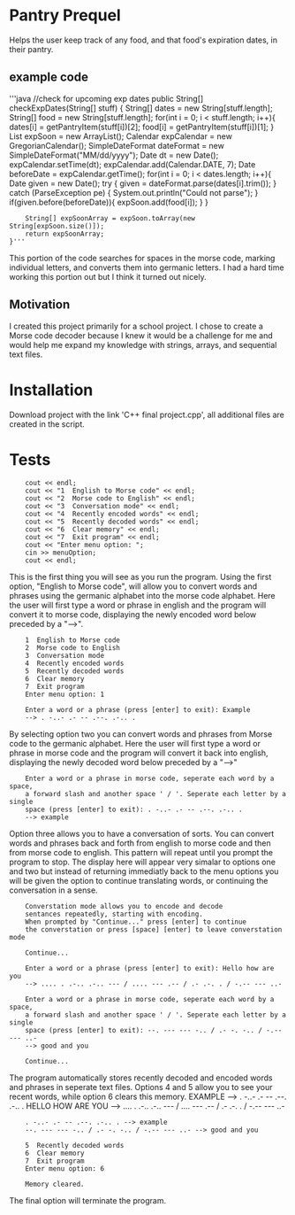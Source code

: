 # Pantry Prequel
Helps the user keep track of any food, and that food's expiration dates, in their pantry.

## example code
'''java
	//check for upcoming exp dates
	public String[] checkExpDates(String[] stuff) {
	  String[] dates = new String[stuff.length];
		String[] food = new String[stuff.length];
		for(int i = 0; i < stuff.length; i++){
			dates[i] = getPantryItem(stuff[i])[2];
			food[i] = getPantryItem(stuff[i])[1];
		}
		List<String> expSoon = new ArrayList<String>();
		Calendar expCalendar = new GregorianCalendar();
		SimpleDateFormat dateFormat = new SimpleDateFormat("MM/dd/yyyy");
		Date dt = new Date();
		expCalendar.setTime(dt);
		expCalendar.add(Calendar.DATE, 7);
		Date beforeDate = expCalendar.getTime();
		for(int i = 0; i < dates.length; i++){
			Date given = new Date();
			try {
				given = dateFormat.parse(dates[i].trim());
			} catch (ParseException pe) {
				System.out.println("Could not parse");
			}
			if(given.before(beforeDate)){
				expSoon.add(food[i]);
			}
		}
		
		String[] expSoonArray = expSoon.toArray(new String[expSoon.size()]);
		return expSoonArray;
	}'''
This portion of the code searches for spaces in the morse code, marking individual letters, and converts them into germanic letters. I had a hard time working this portion out but I think it turned out nicely.

## Motivation
I created this project primarily for a school project. I chose to create a Morse code decoder because I knew it would be a challenge for me and would help me expand my knowledge with strings, arrays, and sequential text files.

# Installation
Download project with the link 'C++ final project.cpp', all additional files are created in the script.

# Tests
		cout << endl;
		cout << "1  English to Morse code" << endl;
		cout << "2  Morse code to English" << endl;
		cout << "3  Conversation mode" << endl;
		cout << "4  Recently encoded words" << endl;
		cout << "5  Recently decoded words" << endl;
		cout << "6  Clear memory" << endl;
		cout << "7  Exit program" << endl;
		cout << "Enter menu option: ";
		cin >> menuOption;
		cout << endl;
		
This is the first thing you will see as you run the program. Using the first option, "English to Morse code", will allow you to convert words and phrases using the germanic alphabet into the morse code alphabet. Here the user will first type a word or phrase in english and the program will convert it to morse code, displaying the newly encoded word below preceded by a "-->".

		1  English to Morse code
		2  Morse code to English
		3  Conversation mode
		4  Recently encoded words
		5  Recently decoded words
		6  Clear memory
		7  Exit program
		Enter menu option: 1

		Enter a word or a phrase (press [enter] to exit): Example
		--> . -..- .- -- .--. .-.. .
		
By selecting option two you can convert words and phrases from Morse code to the germanic alphabet. Here the user will first type a word or phrase in morse code and the program will convert it back into english, displaying the newly decoded word below preceded by a "-->"

		Enter a word or a phrase in morse code, seperate each word by a space,
		a forward slash and another space ' / '. Seperate each letter by a single
		space (press [enter] to exit): . -..- .- -- .--. .-.. .
		--> example

Option three allows you to have a conversation of sorts. You can convert words and phrases back and forth from english to morse code and then from morse code to english. This pattern will repeat until you prompt the program to stop. The display here will appear very simalar to options one and two but instead of returning immediatly back to the menu options you will be given the option to continue translating words, or continuing the conversation in a sense.

		Converstation mode allows you to encode and decode
		sentances repeatedly, starting with encoding.
		When prompted by "Continue..." press [enter] to continue
		the converstation or press [space] [enter] to leave converstation mode

		Continue...

		Enter a word or a phrase (press [enter] to exit): Hello how are you
		--> .... . .-.. .-.. --- / .... --- .-- / .- .-. . / -.-- --- ..- 

		Enter a word or a phrase in morse code, seperate each word by a space,
		a forward slash and another space ' / '. Seperate each letter by a single
		space (press [enter] to exit): --. --- --- -.. / .- -. -.. / -.-- --- ..-
		--> good and you

		Continue...

The program automatically stores recently decoded and encoded words and phrases in seperate text files. Options 4 and 5 allow you to see your recent words, while option 6 clears this memory.
		EXAMPLE --> . -..- .- -- .--. .-.. . 
		HELLO HOW ARE YOU --> .... . .-.. .-.. --- / .... --- .-- / .- .-. . / -.-- --- ..- 
		
		. -..- .- -- .--. .-.. . --> example
		--. --- --- -.. / .- -. -.. / -.-- --- ..- --> good and you
		
		5  Recently decoded words
		6  Clear memory
		7  Exit program
		Enter menu option: 6

		Memory cleared.
		
The final option will terminate the program.
